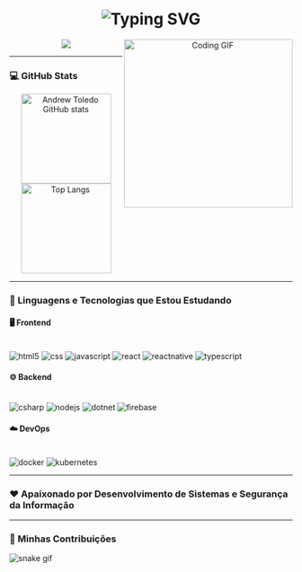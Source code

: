 
<!-- Título com efeito de digitação -->
<h1 align="center">
  <img src="https://readme-typing-svg.demolab.com?font=Fira+Code&pause=1000&color=00FF88&center=true&vCenter=true&width=600&lines=Ol%C3%A1!+Eu+sou+Andrew+Toledo!+👋+🤓;Desenvolvedor+Full+Stack+💻;Apaixonado+por+Tecnologia+e+Seguran%C3%A7a+da+Informa%C3%A7%C3%A3o+🔒" alt="Typing SVG" />
</h1>

<!-- GIF lateral -->
<p align="center">
  <img align="right" src="https://media.giphy.com/media/qgQUggAC3Pfv687qPC/giphy.gif" width="300" alt="Coding GIF"/>
</p>

<!-- Redes sociais -->
<p align="center">
  <a href="https://www.linkedin.com/in/andrew-toledo" target="_blank">
    <img src="https://img.shields.io/badge/LinkedIn-9D00FF?style=for-the-badge&logo=linkedin&logoColor=white"/>
  </a>
</p>

---

### 💻 GitHub Stats
<p align="center">
  <img height="160em" src="https://github-readme-stats.vercel.app/api?username=AndrewToledo&show_icons=true&theme=radical" alt="Andrew Toledo GitHub stats"/>
  <img height="160em" src="https://github-readme-stats.vercel.app/api/top-langs/?username=AndrewToledo&layout=compact&theme=radical" alt="Top Langs"/>
</p>

---

### 🚀 Linguagens e Tecnologias que Estou Estudando

#### 🖥️ Frontend
<div class="tech-icons" style="display: inline_block">
    <br>     
    <img align="center" alt="html5" src="https://img.shields.io/badge/HTML5-E34F26?style=for-the-badge&logo=html5&logoColor=white"/>
    <img align="center" alt="css" src="https://img.shields.io/badge/CSS-239120?&style=for-the-badge&logo=css3&logoColor=white"/>
    <img align="center" alt="javascript" src="https://img.shields.io/badge/JavaScript-323330?style=for-the-badge&logo=javascript&logoColor=F7DF1E"/>
    <img align="center" alt="react" src="https://img.shields.io/badge/React-61DAFB?style=for-the-badge&logo=react&logoColor=black"/>
    <img align="center" alt="reactnative" src="https://img.shields.io/badge/React_Native-20232A?style=for-the-badge&logo=react&logoColor=61DAFB"/>
    <img align="center" alt="typescript" src="https://img.shields.io/badge/TypeScript-007ACC?style=for-the-badge&logo=typescript&logoColor=white"/>
</div>

#### ⚙️ Backend
<div class="tech-icons" style="display: inline_block">
    <br>     
    <img align="center" alt="csharp" src="https://img.shields.io/badge/C%23-9D00FF?style=for-the-badge&logo=csharp&logoColor=white"/>
    <img align="center" alt="nodejs" src="https://img.shields.io/badge/Node.js-00FF88?style=for-the-badge&logo=node.js&logoColor=black"/>
    <img align="center" alt="dotnet" src="https://img.shields.io/badge/.NET-512BD4?style=for-the-badge&logo=.net&logoColor=white"/>
    <img align="center" alt="firebase" src="https://img.shields.io/badge/Firebase-FFCA28?style=for-the-badge&logo=firebase&logoColor=black"/>
</div>

#### ☁️ DevOps
<div class="tech-icons" style="display: inline_block">
    <br>
    <img align="center" alt="docker" src="https://img.shields.io/badge/Docker-2496ED?style=for-the-badge&logo=docker&logoColor=white"/>
    <img align="center" alt="kubernetes" src="https://img.shields.io/badge/Kubernetes-326CE5?style=for-the-badge&logo=kubernetes&logoColor=white"/>
</div>

---

### ❤️ Apaixonado por Desenvolvimento de Sistemas e Segurança da Informação

---

### 🐍 Minhas Contribuições

![snake gif](https://platane.github.io/snk/?user=AndrewToledo)
